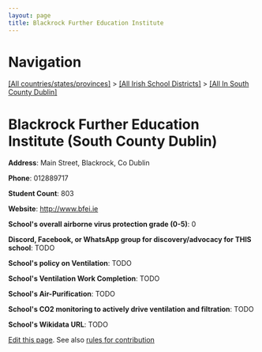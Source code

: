 ```yaml
---
layout: page
title: Blackrock Further Education Institute
---
```

# Navigation

[[All countries/states/provinces]](../../..) > [[All Irish School Districts]](../..) > [[All In South County Dublin]](..)

# Blackrock Further Education Institute (South County Dublin)

**Address**: Main Street, Blackrock, Co Dublin

**Phone**: 012889717

**Student Count**: 803

**Website**: <http://www.bfei.ie>

**School's overall airborne virus protection grade (0-5)**: 0

**Discord, Facebook, or WhatsApp group for discovery/advocacy for THIS school**: TODO

**School's policy on Ventilation**: TODO

**School's Ventilation Work Completion**: TODO

**School's Air-Purification**: TODO

**School's CO2 monitoring to actively drive ventilation and filtration**: TODO

**School's Wikidata URL**: TODO


[Edit this page](https://github.com/ventilate-schools/Ireland/edit/main/./Dublin_South_County_Dublin/Blackrock_Further_Education_Institute.md). See also [rules for contribution](../../../contribution-rules/)